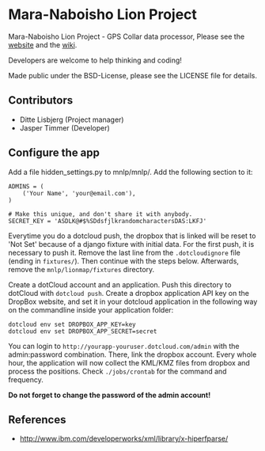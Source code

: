 # Mara-Naboisho Lion Project  #

Mara-Naboisho Lion Project - GPS Collar data processor, Please see the [website](http://www.mnlp.org) and the [wiki](https://github.com/Y3PP3R/mnlp-tracking/wiki "wiki").

Developers are welcome to help thinking and coding!

Made public under the BSD-License, please see the LICENSE file for details.

## Contributors ##
- Ditte Lisbjerg (Project manager)
- Jasper Timmer (Developer)

## Configure the app ##
Add a file hidden_settings.py to mnlp/mnlp/. Add the following section to it:

    ADMINS = (
        ('Your Name', 'your@email.com'),
    )
    
    # Make this unique, and don't share it with anybody.
    SECRET_KEY = 'ASDLK@#$%SDdsfjlkrandomcharactersDAS:LKFJ'

Everytime you do a dotcloud push, the dropbox that is linked will be reset to 'Not Set' because of a django fixture with initial data. For the first push, it is necessary to push it. Remove the last line from the `.dotcloudignore` file (ending in `fixtures/`). Then continue with the steps below. Afterwards, remove the `mnlp/lionmap/fixtures` directory.

Create a dotCloud account and an application. Push this directory to dotCloud with `dotcloud push`. Create a dropbox application API key on the DropBox website, and set it in your dotcloud application in the following way on the commandline inside your application folder:

    dotcloud env set DROPBOX_APP_KEY=key
    dotcloud env set DROPBOX_APP_SECRET=secret

You can login to `http://yourapp-youruser.dotcloud.com/admin` with the admin:password combination. There, link the dropbox account. Every whole hour, the application will now collect the KML/KMZ files from dropbox and process the positions. Check `./jobs/crontab` for the command and frequency.

**Do not forget to change the password of the admin account!**

## References ##
- http://www.ibm.com/developerworks/xml/library/x-hiperfparse/
